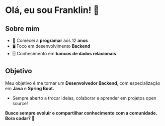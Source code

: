 # Olá, eu sou Franklin! 👋

## Sobre mim

- 👦 Comecei a **programar** aos 12 **anos**
- 🖥️ Foco em desenvolvimento **Backend**
- 🗄️ Conhecimento em **bancos de dados relacionais**

## Objetivo
Meu objetivo é me tornar um **Desenvolvedor Backend**, com especialização em **Java** e **Spring Boot.**

- Sempre aberto a trocar ideias, colaborar e aprender em projetos open source!

**Busco sempre evoluir e compartilhar conhecimento com a comunidade. Bora codar? 🚀**

